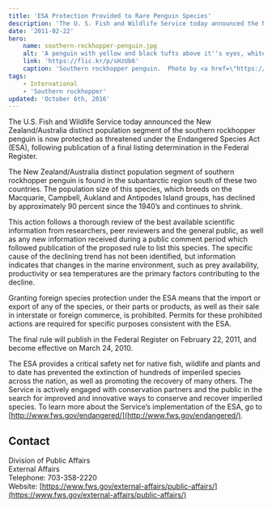 ```yaml
---
title: 'ESA Protection Provided to Rare Penguin Species'
description: 'The U. S. Fish and Wildlife Service today announced the New Zealand/Australia distinct population segment of the southern rockhopper penguin is now protected as threatened under the Endangered Species Act (ESA).'
date: '2011-02-22'
hero:
    name: southern-rockhopper-penguin.jpg
    alt: 'A penguin with yellow and black tufts above it''s eyes, white belly and black feathers.'
    link: 'https://flic.kr/p/sHzUb6'
    caption: 'Southern rockhopper penguin.  Photo by <a href=\"https://www.flickr.com/photos/funtopiatv/\" target="_blank">funtopia.tv</a>, <a href=\"https://creativecommons.org/licenses/by-nc-nd/2.0/\">CC BY-NC-ND 2.0.</a>'
tags:
    - International
    - 'Southern rockhopper'
updated: 'October 6th, 2016'
---
```


The U.S. Fish and Wildlife Service today announced the New Zealand/Australia distinct population segment of the southern rockhopper penguin is now protected as threatened under the Endangered Species Act (ESA), following publication of a final listing determination in the Federal Register.  

The New Zealand/Australia distinct population segment of southern rockhopper penguin is found in the subantarctic region south of these two countries. The population size of this species, which breeds on the Macquarie, Campbell, Aukland and Antipodes Island groups, has declined by approximately 90 percent since the 1940’s and continues to shrink.

This action follows a thorough review of the best available scientific information from researchers, peer reviewers and the general public, as well as any new information received during a public comment period which followed publication of the proposed rule to list this species. The specific cause of the declining trend has not been identified, but information indicates that changes in the marine environment, such as prey availability, productivity or sea temperatures are the primary factors contributing to the decline.  

Granting foreign species protection under the ESA means that the import or export of any of the species, or their parts or products, as well as their sale in interstate or foreign commerce, is prohibited. Permits for these prohibited actions are required for specific purposes consistent with the ESA.  

The final rule will publish in the Federal Register on February 22, 2011, and become effective on March 24, 2010.  

The ESA provides a critical safety net for native fish, wildlife and plants and to date has prevented the extinction of hundreds of imperiled species across the nation, as well as promoting the recovery of many others. The Service is actively engaged with conservation partners and the public in the search for improved and innovative ways to conserve and recover imperiled species. To learn more about the Service’s implementation of the ESA, go to [http://www.fws.gov/endangered/](http://www.fws.gov/endangered/).

## Contact

Division of Public Affairs  
External Affairs  
Telephone: 703-358-2220  
Website: [https://www.fws.gov/external-affairs/public-affairs/](https://www.fws.gov/external-affairs/public-affairs/)
